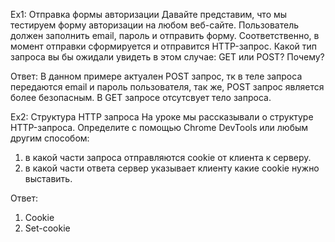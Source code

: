 Ex1: Отправка формы авторизации
Давайте представим, что мы тестируем форму авторизации на любом веб-сайте. Пользователь должен заполнить email, пароль и отправить форму. Соответственно, в момент отправки сформируется и отправится HTTP-запрос. Какой тип запроса вы бы ожидали увидеть в этом случае: GET или POST? Почему?

Ответ: В данном примере актуален POST запрос, тк в теле запроса передаются email и пароль пользователя, так же, POST запрос является более безопасным. В GET запросе отсутсвует тело запроса.

Ex2: Структура HTTP запроса
На уроке мы рассказывали о структуре HTTP-запроса. Определите с помощью Chrome DevTools или любым другим способом:
1) в какой части запроса отправляются cookie от клиента к серверу.
2) в какой части ответа сервер указывает клиенту какие cookie нужно выставить.

Ответ: 
1) Cookie
2) Set-cookie
